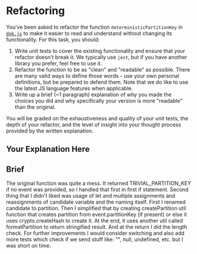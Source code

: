 # Refactoring

You've been asked to refactor the function `deterministicPartitionKey` in [`dpk.js`](dpk.js) to make it easier to read and understand without changing its functionality. For this task, you should:

1. Write unit tests to cover the existing functionality and ensure that your refactor doesn't break it. We typically use `jest`, but if you have another library you prefer, feel free to use it.
2. Refactor the function to be as "clean" and "readable" as possible. There are many valid ways to define those words - use your own personal definitions, but be prepared to defend them. Note that we do like to use the latest JS language features when applicable.
3. Write up a brief (~1 paragraph) explanation of why you made the choices you did and why specifically your version is more "readable" than the original.

You will be graded on the exhaustiveness and quality of your unit tests, the depth of your refactor, and the level of insight into your thought process provided by the written explanation.

## Your Explanation Here

## Brief

The original function was quite a mess. It returned TRIVIAL_PARTITION_KEY if no event was provided, so I handled that first in first if statement. Second thing that I didn't liked was usage of let and multiple assignments and reassignments of candidate variable and the naming itself. First I renamed candidate to partition. Then I simplified that by creating createPartition util function that creates partition from event.partitionKey (if present) or else it uses crypto.createHash to create it. At the end, it uses another util called formatPartition to return stringified result. And at the return I did the length check. For further improvements I would consider switching and also add more tests which check if we send stuff like: "", null, undefined, etc. but I was short on time.
